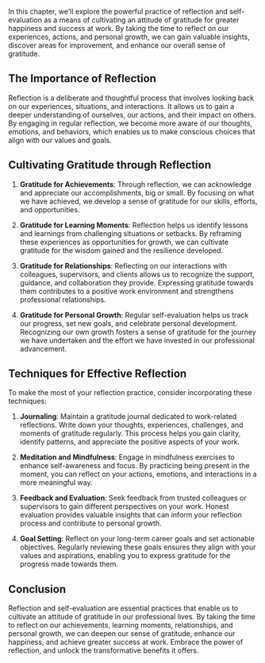 
In this chapter, we'll explore the powerful practice of reflection and self-evaluation as a means of cultivating an attitude of gratitude for greater happiness and success at work. By taking the time to reflect on our experiences, actions, and personal growth, we can gain valuable insights, discover areas for improvement, and enhance our overall sense of gratitude.

## The Importance of Reflection

Reflection is a deliberate and thoughtful process that involves looking back on our experiences, situations, and interactions. It allows us to gain a deeper understanding of ourselves, our actions, and their impact on others. By engaging in regular reflection, we become more aware of our thoughts, emotions, and behaviors, which enables us to make conscious choices that align with our values and goals.

## Cultivating Gratitude through Reflection

1. **Gratitude for Achievements**: Through reflection, we can acknowledge and appreciate our accomplishments, big or small. By focusing on what we have achieved, we develop a sense of gratitude for our skills, efforts, and opportunities.
    
2. **Gratitude for Learning Moments**: Reflection helps us identify lessons and learnings from challenging situations or setbacks. By reframing these experiences as opportunities for growth, we can cultivate gratitude for the wisdom gained and the resilience developed.
    
3. **Gratitude for Relationships**: Reflecting on our interactions with colleagues, supervisors, and clients allows us to recognize the support, guidance, and collaboration they provide. Expressing gratitude towards them contributes to a positive work environment and strengthens professional relationships.
    
4. **Gratitude for Personal Growth**: Regular self-evaluation helps us track our progress, set new goals, and celebrate personal development. Recognizing our own growth fosters a sense of gratitude for the journey we have undertaken and the effort we have invested in our professional advancement.
    

## Techniques for Effective Reflection

To make the most of your reflection practice, consider incorporating these techniques:

1. **Journaling**: Maintain a gratitude journal dedicated to work-related reflections. Write down your thoughts, experiences, challenges, and moments of gratitude regularly. This process helps you gain clarity, identify patterns, and appreciate the positive aspects of your work.
    
2. **Meditation and Mindfulness**: Engage in mindfulness exercises to enhance self-awareness and focus. By practicing being present in the moment, you can reflect on your actions, emotions, and interactions in a more meaningful way.
    
3. **Feedback and Evaluation**: Seek feedback from trusted colleagues or supervisors to gain different perspectives on your work. Honest evaluation provides valuable insights that can inform your reflection process and contribute to personal growth.
    
4. **Goal Setting**: Reflect on your long-term career goals and set actionable objectives. Regularly reviewing these goals ensures they align with your values and aspirations, enabling you to express gratitude for the progress made towards them.
    

## Conclusion

Reflection and self-evaluation are essential practices that enable us to cultivate an attitude of gratitude in our professional lives. By taking the time to reflect on our achievements, learning moments, relationships, and personal growth, we can deepen our sense of gratitude, enhance our happiness, and achieve greater success at work. Embrace the power of reflection, and unlock the transformative benefits it offers.
